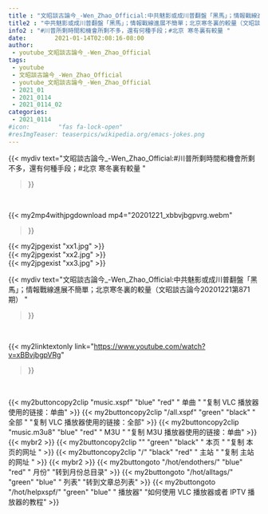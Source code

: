 ```yaml
---
title : "文昭談古論今_-Wen_Zhao_Official:中共魅影或成川普翻盤「黑馬」；情報戰線進展不簡單；北京寒冬裏的較量（文昭談古論今20201221第871期） "
title2 : "中共魅影或成川普翻盤「黑馬」；情報戰線進展不簡單；北京寒冬裏的較量（文昭談古論今20201221第871期） "
info2 : "#川普所剩時間和機會所剩不多，還有何種手段；#北京 寒冬裏有較量 "
date:        2021-01-14T02:08:16-08:00
author:
 - youtube_文昭談古論今_-Wen_Zhao_Official
tags:
 - youtube
 - 文昭談古論今_-Wen_Zhao_Official
 - youtube_文昭談古論今_-Wen_Zhao_Official
 - 2021_01
 - 2021_0114
 - 2021_0114_02
categories:
 - 2021_0114
#icon:        "fas fa-lock-open"
#resImgTeaser: teaserpics/wikipedia.org/emacs-jokes.png
---
```


{{< mydiv text="文昭談古論今_-Wen_Zhao_Official:#川普所剩時間和機會所剩不多，還有何種手段；#北京 寒冬裏有較量 "
>}}
<br>


{{< my2mp4withjpgdownload mp4="20201221_xbbvjbgpvrg.webm"
>}}

{{< my2jpgexist "xx1.jpg" >}}<br>
{{< my2jpgexist "xx2.jpg" >}}<br>
{{< my2jpgexist "xx3.jpg" >}}<br>



{{< mydiv text="文昭談古論今_-Wen_Zhao_Official:中共魅影或成川普翻盤「黑馬」；情報戰線進展不簡單；北京寒冬裏的較量（文昭談古論今20201221第871期） "
>}}
<br>

{{< my2linktextonly link="https://www.youtube.com/watch?v=xBBvjbgpVRg"
>}}


<br>

{{< my2buttoncopy2clip "music.xspf"        "blue"   "red"    " 单曲 "  "复制 VLC 播放器使用的链接：单曲" >}} {{< my2buttoncopy2clip "/all.xspf"         "green"  "black"  " 全部 "  "复制 VLC 播放器使用的链接：全部" >}} {{< my2buttoncopy2clip "music.m3u8"        "blue"   "red"    " M3U  "    "复制 M3U 播放器使用的链接：单曲" >}} {{< mybr2 >}} {{< my2buttoncopy2clip ""                  "green"  "black"  " 本页 "    "复制 本页的网址 " >}} {{< my2buttoncopy2clip "/"                 "black"  "red"    " 主站 "    "复制 主站的网址 " >}} {{< mybr2 >}} {{< my2buttongoto      "/hot/endothers/"   "blue"   "red"    " 月份"   "转到月份总目录" >}} {{< my2buttongoto      "/hot/alltags/"     "green"  "blue"   " 列表"   "转到文章总列表" >}} {{< my2buttongoto      "/hot/helpxspf/"    "green"  "blue"   " 播放器" "如何使用 VLC 播放器或者 IPTV 播放器的教程" >}} 
